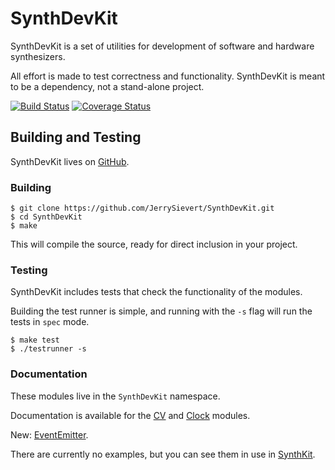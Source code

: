 # SynthDevKit

SynthDevKit is a set of utilities for development of software and hardware synthesizers.

All effort is made to test correctness and functionality.  SynthDevKit is meant
to be a dependency, not a stand-alone project.

[![Build Status](https://travis-ci.org/JerrySievert/SynthDevKit.svg?branch=master)](https://travis-ci.org/JerrySievert/SynthDevKit)
[![Coverage Status](https://coveralls.io/repos/github/JerrySievert/SynthDevKit/badge.svg?branch=master)](https://coveralls.io/github/JerrySievert/SynthDevKit?branch=master)

## Building and Testing

SynthDevKit lives on [GitHub](https://github.com/JerrySievert/SynthDevKit).

### Building

```
$ git clone https://github.com/JerrySievert/SynthDevKit.git
$ cd SynthDevKit
$ make
```

This will compile the source, ready for direct inclusion in your project.

### Testing

SynthDevKit includes tests that check the functionality of the modules.

Building the test runner is simple, and running with the `-s` flag will run the
tests in `spec` mode.

```
$ make test
$ ./testrunner -s
```

### Documentation

These modules live in the `SynthDevKit` namespace.

Documentation is available for the [CV](docs/CV.md) and [Clock](docs/Clock.md)
modules.

New: [EventEmitter](docs/EventEmitter.md).

There are currently no examples, but you can see them in use in [SynthKit](https://github.com/JerrySievert/SynthKit/).
